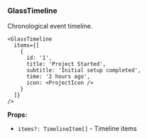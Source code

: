 ### GlassTimeline

Chronological event timeline.

```tsx
<GlassTimeline
  items={[
    {
      id: '1',
      title: 'Project Started',
      subtitle: 'Initial setup completed',
      time: '2 hours ago',
      icon: <ProjectIcon />
    }
  ]}
/>
```

**Props:**
- `items?: TimelineItem[]` - Timeline items
